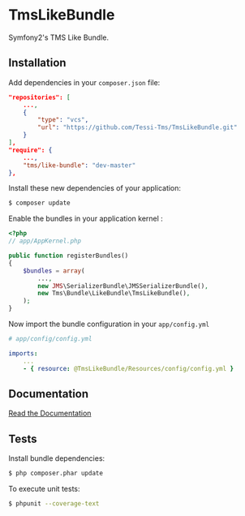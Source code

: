 TmsLikeBundle
==================

Symfony2's TMS Like Bundle.


Installation
------------

Add dependencies in your `composer.json` file:

```json
"repositories": [
    ...,
    {
        "type": "vcs",
        "url": "https://github.com/Tessi-Tms/TmsLikeBundle.git"
    }
],
"require": {
    ...,
    "tms/like-bundle": "dev-master"
},
```

Install these new dependencies of your application:
```sh
$ composer update
```

Enable the bundles in your application kernel :

```php
<?php
// app/AppKernel.php

public function registerBundles()
{
    $bundles = array(
        ...,
        new JMS\SerializerBundle\JMSSerializerBundle(),
        new Tms\Bundle\LikeBundle\TmsLikeBundle(),
    );
}
```

Now import the bundle configuration in your `app/config.yml`

```yml
# app/config/config.yml

imports:
    ...
    - { resource: @TmsLikeBundle/Resources/config/config.yml }
```

Documentation
-------------

[Read the Documentation](Resources/doc/index.md)


Tests
-----

Install bundle dependencies:
```sh
$ php composer.phar update
```

To execute unit tests:
```sh
$ phpunit --coverage-text
```
